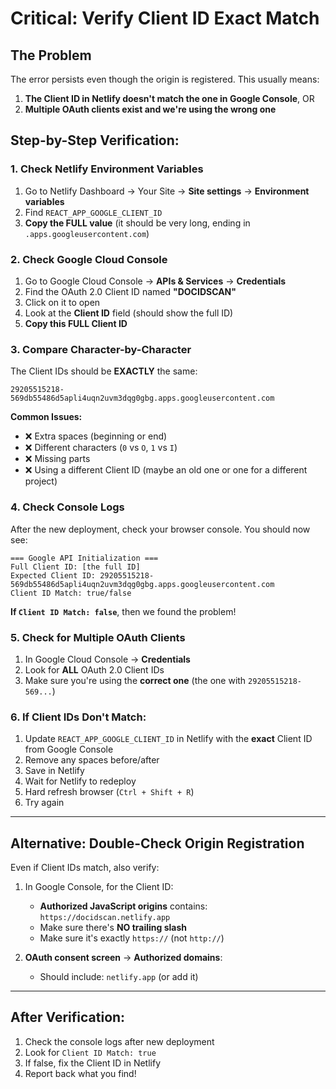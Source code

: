 # Critical: Verify Client ID Exact Match

## The Problem
The error persists even though the origin is registered. This usually means:
1. **The Client ID in Netlify doesn't match the one in Google Console**, OR
2. **Multiple OAuth clients exist and we're using the wrong one**

## Step-by-Step Verification:

### 1. Check Netlify Environment Variables
1. Go to Netlify Dashboard → Your Site → **Site settings** → **Environment variables**
2. Find `REACT_APP_GOOGLE_CLIENT_ID`
3. **Copy the FULL value** (it should be very long, ending in `.apps.googleusercontent.com`)

### 2. Check Google Cloud Console
1. Go to Google Cloud Console → **APIs & Services** → **Credentials**
2. Find the OAuth 2.0 Client ID named **"DOCIDSCAN"**
3. Click on it to open
4. Look at the **Client ID** field (should show the full ID)
5. **Copy this FULL Client ID**

### 3. Compare Character-by-Character
The Client IDs should be **EXACTLY** the same:
```
29205515218-569db55486d5apli4uqn2uvm3dqg0gbg.apps.googleusercontent.com
```

**Common Issues:**
- ❌ Extra spaces (beginning or end)
- ❌ Different characters (`0` vs `O`, `1` vs `I`)
- ❌ Missing parts
- ❌ Using a different Client ID (maybe an old one or one for a different project)

### 4. Check Console Logs
After the new deployment, check your browser console. You should now see:
```
=== Google API Initialization ===
Full Client ID: [the full ID]
Expected Client ID: 29205515218-569db55486d5apli4uqn2uvm3dqg0gbg.apps.googleusercontent.com
Client ID Match: true/false
```

**If `Client ID Match: false`**, then we found the problem!

### 5. Check for Multiple OAuth Clients
1. In Google Cloud Console → **Credentials**
2. Look for **ALL** OAuth 2.0 Client IDs
3. Make sure you're using the **correct one** (the one with `29205515218-569...`)

### 6. If Client IDs Don't Match:
1. Update `REACT_APP_GOOGLE_CLIENT_ID` in Netlify with the **exact** Client ID from Google Console
2. Remove any spaces before/after
3. Save in Netlify
4. Wait for Netlify to redeploy
5. Hard refresh browser (`Ctrl + Shift + R`)
6. Try again

---

## Alternative: Double-Check Origin Registration

Even if Client IDs match, also verify:

1. In Google Console, for the Client ID:
   - **Authorized JavaScript origins** contains: `https://docidscan.netlify.app`
   - Make sure there's **NO trailing slash**
   - Make sure it's exactly `https://` (not `http://`)

2. **OAuth consent screen** → **Authorized domains**:
   - Should include: `netlify.app` (or add it)

---

## After Verification:

1. Check the console logs after new deployment
2. Look for `Client ID Match: true`
3. If false, fix the Client ID in Netlify
4. Report back what you find!

